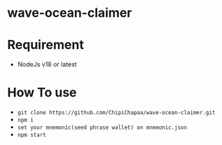 # wave-ocean-claimer
# Requirement
- NodeJs v18 or latest

# How To use
- ```git clone https://github.com/ChipiChapaa/wave-ocean-claimer.git```
- ```npm i```
- ```set your mnemonic(seed phrase wallet) on mnemonic.json```
- ```npm start```
